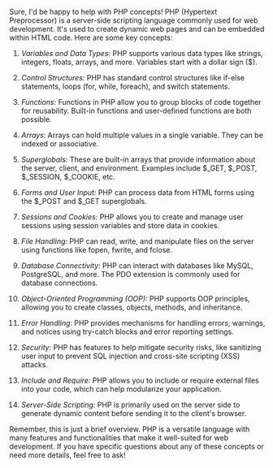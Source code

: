 Sure, I'd be happy to help with PHP concepts! PHP (Hypertext Preprocessor) is a server-side scripting language commonly used for web development. It's used to create dynamic web pages and can be embedded within HTML code. Here are some key concepts:

1. *Variables and Data Types:* PHP supports various data types like strings, integers, floats, arrays, and more. Variables start with a dollar sign ($).

2. *Control Structures:* PHP has standard control structures like if-else statements, loops (for, while, foreach), and switch statements.

3. *Functions:* Functions in PHP allow you to group blocks of code together for reusability. Built-in functions and user-defined functions are both possible.

4. *Arrays:* Arrays can hold multiple values in a single variable. They can be indexed or associative.

5. *Superglobals:* These are built-in arrays that provide information about the server, client, and environment. Examples include $_GET, $_POST, $_SESSION, $_COOKIE, etc.

6. *Forms and User Input:* PHP can process data from HTML forms using the $_POST and $_GET superglobals.

7. *Sessions and Cookies:* PHP allows you to create and manage user sessions using session variables and store data in cookies.

8. *File Handling:* PHP can read, write, and manipulate files on the server using functions like fopen, fwrite, and fclose.

9. *Database Connectivity:* PHP can interact with databases like MySQL, PostgreSQL, and more. The PDO extension is commonly used for database connections.

10. *Object-Oriented Programming (OOP):* PHP supports OOP principles, allowing you to create classes, objects, methods, and inheritance.

11. *Error Handling:* PHP provides mechanisms for handling errors, warnings, and notices using try-catch blocks and error reporting settings.

12. *Security:* PHP has features to help mitigate security risks, like sanitizing user input to prevent SQL injection and cross-site scripting (XSS) attacks.

13. *Include and Require:* PHP allows you to include or require external files into your code, which can help modularize your application.

14. *Server-Side Scripting:* PHP is primarily used on the server side to generate dynamic content before sending it to the client's browser.

Remember, this is just a brief overview. PHP is a versatile language with many features and functionalities that make it well-suited for web development. If you have specific questions about any of these concepts or need more details, feel free to ask!